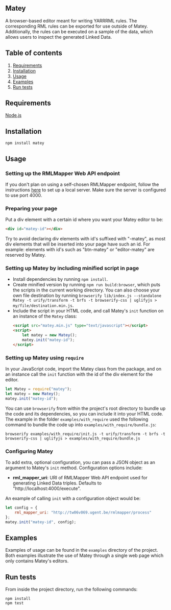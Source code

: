 ## Matey
A browser-based editor meant for writing YARRRML rules. The corresponding RML rules can be exported for use outside of Matey. Additionally, the rules can be executed on a sample of the data, which allows users to inspect the generated Linked Data.

## Table of contents
1. [Requirements](#requirements)
2. [Installation](#installation)
3. [Usage](#usage)
4. [Examples](#examples)
5. [Run tests](#run-tests)

## Requirements
[Node.js](https://nodejs.org/en/download/)

## Installation
```
npm install matey
```

## Usage

### Setting up the RMLMapper Web API endpoint
If you don't plan on using a self-chosen RMLMapper endpoint, follow the instructions [here](https://github.com/RMLio/rmlmapper-webapi-js) to set up a local server. Make sure the server is configured to use port 4000.

### Preparing your page
Put a div element with a certain id where you want your Matey editor to be:
```html
<div id="matey-id"></div>
```
Try to avoid declaring div elements with id's suffixed with "-matey", as most div elements that will be inserted into your page have such an id. For example: elements with id's such as "btn-matey" or "editor-matey" are reserved by Matey.

### Setting up Matey by including minified script in page
- Install dependencies by running `npm install`.
- Create minified version by running `npm run build:browser`, which puts the scripts in the current working directory. You can also choose your own file destination by running `browserify lib/index.js --standalone Matey -t urify/transform -t brfs -t browserify-css | uglifyjs > my/file/destination.min.js`.
- Include the script in your HTML code, and call Matey's `init` function on an instance of the `Matey` class:
    ```html
    <script src="matey.min.js" type="text/javascript"></script>
    <script>
        let matey = new Matey();
        matey.init("matey-id");
    </script>
    ```
### Setting up Matey using `require`
In your JavaScript code, import the Matey class from the package, and on an instance call the `init` function with the id of the div element for the editor.
```javascript
let Matey = require("matey");
let matey = new Matey();
matey.init("matey-id");
```
You can use `browserify` from within the project's root directory to bundle up the code and its dependencies, so you can include it into your HTML code. The example in the folder `examples/with_require` used the following command to bundle the code up into `examples/with_require/bundle.js`:
```
browserify examples/with_require/init.js -t urify/transform -t brfs -t browserify-css | uglifyjs > examples/with_require/bundle.js
```

### Configuring Matey
To add extra, optional configuration, you can pass a JSON object as an argument to Matey's `init` method. Configuration options include:
* **rml\_mapper\_uri**: URI of RMLMapper Web API endpoint used for generating Linked Data triples. Defaults to "http://localhost:4000/execute".


An example of calling `init` with a configuration object would be:
```javascript
let config = {
    rml_mapper_uri: "http://tw06v069.ugent.be/rmlmapper/process"
};
matey.init("matey-id", config);
```
## Examples
Examples of usage can be found in the `examples` directory of the project. Both examples illustrate the use of Matey through a single web page which only contains Matey's editors.

## Run tests
From inside the project directory, run the following commands:
```
npm install
npm test
```

